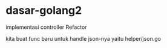 # dasar-golang2
implementasi controller Refactor 

kita buat func baru untuk handle json-nya yaitu helper/json.go